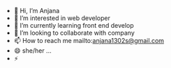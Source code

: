 - 👋 Hi, I’m Anjana
- 👀 I’m interested in web developer 
- 🌱 I’m currently learning front end develop
- 💞️ I’m looking to collaborate with company 
- 📫 How to reach me mailto:anjana1302s@gmail.com
- 😄 she/her ...
- ⚡ 
<!---
Anjana1302s/Anjana1302s is a ✨ special ✨ repository because its `README.md` (this file) appears on your GitHub profile.
You can click the Preview link to take a look at your changes.
--->
